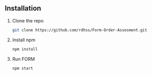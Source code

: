 ## Installation

1. Clone the repo
   ```sh
   git clone https://github.com/rdhss/Form-Order-Assesment.git
   ```
2. Install npm
   ```sh
   npm install
   ```
3. Run FORM
   ```sh
   npm start
   ```





